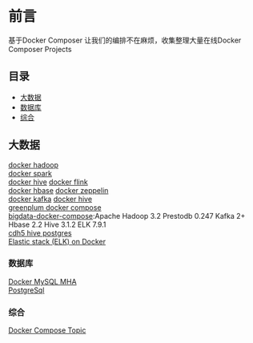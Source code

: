 # 前言

基于Docker Composer 让我们的编排不在麻烦，收集整理大量在线Docker Composer Projects

## 目录
- [大数据](#大数据)
- [数据库](#数据库)
- [综合](#综合)

## 大数据
[docker hadoop](https://github.com/big-data-europe/docker-hadoop)  
[docker spark](https://github.com/big-data-europe/docker-spark)  
[docker hive](https://github.com/big-data-europe/docker-hive)
[docker flink](https://github.com/big-data-europe/docker-flink)  
[docker hbase](https://github.com/big-data-europe/docker-hbase)
[docker zeppelin](https://github.com/big-data-europe/docker-zeppelin)  
[docker kafka](https://github.com/big-data-europe/docker-kafka)
[docker hive](https://github.com/big-data-europe/docker-hive)  
[greenplum docker compose](https://github.com/akashkroy/greenplum-docker-compose)  
[bigdata-docker-compose](https://github.com/spancer/bigdata-docker-compose):Apache Hadoop 3.2 Prestodb 0.247 Kafka 2+ Hbase 2.2 Hive 3.1.2 ELK 7.9.1  
[cdh5 hive postgres](https://github.com/tilakpatidar/cdh5_hive_postgres)  
[Elastic stack (ELK) on Docker](https://github.com/deviantony/docker-elk) 

### 数据库
[Docker MySQL MHA](https://gitee.com/witless/docker-mysql-mha)  
[PostgreSql](https://gitee.com/zhengqingya/docker-compose/tree/master/Linux/postgresql) 

### 综合
[Docker Compose Topic](https://github.com/topics/docker-compose)  
